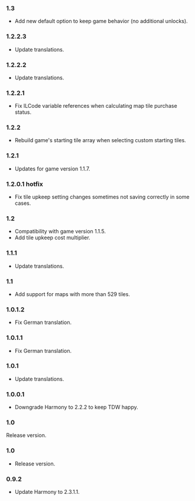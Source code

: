 ### 1.3
- Add new default option to keep game behavior (no additional unlocks).

### 1.2.2.3
- Update translations.

### 1.2.2.2
- Update translations.

### 1.2.2.1
- Fix ILCode variable references when calculating map tile purchase status.

### 1.2.2
- Rebuild game's starting tile array when selecting custom starting tiles.

### 1.2.1
- Updates for game version 1.1.7.

### 1.2.0.1 hotfix
- Fix tile upkeep setting changes sometimes not saving correctly in some cases.

### 1.2
- Compatibility with game version 1.1.5.
- Add tile upkeep cost multiplier.

### 1.1.1
- Update translations.

### 1.1
- Add support for maps with more than 529 tiles.

### 1.0.1.2
- Fix German translation.

### 1.0.1.1
- Fix German translation.

### 1.0.1
- Update translations.

### 1.0.0.1
- Downgrade Harmony to 2.2.2 to keep TDW happy.

### 1.0
Release version.

### 1.0
- Release version.

### 0.9.2
- Update Harmony to 2.3.1.1.